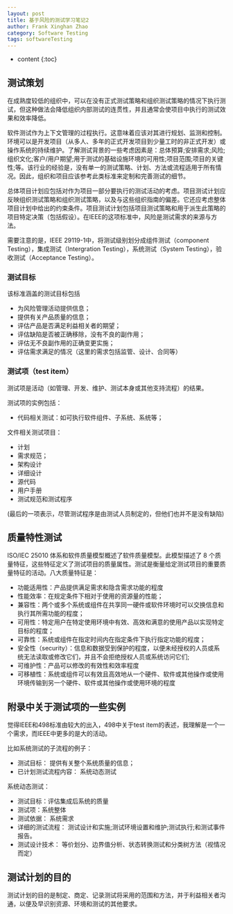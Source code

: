 ```yaml
---
layout: post
title: 基于风险的测试学习笔记2
author: Frank Xinghan Zhao
category: Software Testing
tags: softwareTesting
---
```


* content
{:toc}



## 测试策划

在成熟度较低的组织中，可以在没有正式测试策略和组织测试策略的情况下执行测试，但这种做法会降低组织内部测试的连贯性，并且通常会使项目中执行的测试效果和效率降低。

软件测试作为上下文管理的过程执行。这意味着应该对其进行规划、监测和控制。环境可以是开发项目（从多人、多年的正式开发项目到少量工时的非正式开发）或操作系统的持续维护。了解测试背景的一些考虑因素是：总体预算;安排需求;风险;组织文化;客户/用户期望;用于测试的基础设施环境的可用性;项目范围;项目的关键性;等。该行业的经验是，没有单一的测试策略、计划、方法或流程适用于所有情况。因此，组织和项目应该参考此类标准来定制和完善测试的细节。

总体项目计划应包括对作为项目一部分要执行的测试活动的考虑。项目测试计划应反映组织测试策略和组织测试策略，以及与这些组织指南的偏差。它还应考虑整体项目计划中给出的约束条件。项目测试计划包括项目测试策略和用于派生此策略的项目特定决策（包括假设）。在IEEE的这项标准中，风险是测试需求的来源与方法。

需要注意的是，IEEE 29119-1中，将测试级别划分成组件测试（component Testing），集成测试（Intergration Testing），系统测试（System Testing），验收测试（Acceptance Testing）。

### 测试目标

该标准涵盖的测试目标包括

- 为风险管理活动提供信息；
- 提供有关产品质量的信息；
- 评估产品是否满足利益相关者的期望；
- 评估缺陷是否被正确移除，没有不良的副作用；
- 评估无不良副作用的正确变更实施；
- 评估需求满足的情况（这里的需求包括监管、设计、合同等）
  
### 测试项（test item）

测试项是活动（如管理、开发、维护、测试本身或其他支持流程）的结果。

测试项的实例包括：

- 代码相关测试：如可执行软件组件、子系统、系统等；

文件相关测试项目：

- 计划
- 需求规范；
- 架构设计
- 详细设计
- 源代码
- 用户手册
- 测试规范和测试程序

(最后的一项表示，尽管测试程序是由测试人员制定的，但他们也并不是没有缺陷)

## 质量特性测试

ISO/IEC 25010 体系和软件质量模型概述了软件质量模型。此模型描述了 8 个质量特征，这些特征定义了测试项目的质量属性。测试是衡量给定测试项目的重要质量特征的活动。八大质量特征是：

- 功能适用性：产品提供满足需求和隐含需求功能的程度
- 性能效率：在规定条件下相对于使用的资源量的性能；
- 兼容性：两个或多个系统或组件在共享同一硬件或软件环境时可以交换信息和执行其所需功能的程度；
- 可用性：特定用户在特定使用环境中有效、高效和满意的使用产品以实现特定目标的程度；
- 可靠性：系统或组件在指定时间内在指定条件下执行指定功能的程度；
- 安全性（security）：信息和数据受到保护的程度，以便未经授权的人员或系统无法读取或修改它们，并且不会拒绝授权人员或系统访问它们;
- 可维护性：产品可以修改的有效性和效率程度
- 可移植性：系统或组件可以有效且高效地从一个硬件、软件或其他操作或使用环境传输到另一个硬件、软件或其他操作或使用环境的程度

## 附录中关于测试项的一些实例

觉得IEEE和498标准由较大的出入，498中关于test item的表述，我理解是一个一个需求，而IEEE中更多的是大的活动。

比如系统测试的子流程的例子：

- 测试目标： 提供有关整个系统质量的信息；
- 已计划测试流程内容：  系统动态测试

系统动态测试：

- 测试目标：评估集成后系统的质量
- 测试项：系统整体
- 测试依据： 系统需求
- 详细的测试流程：  测试设计和实施;测试环境设置和维护;测试执行;和测试事件报告。
- 测试设计技术： 等价划分、边界值分析、状态转换测试和分类树方法（视情况而定）


## 测试计划的目的

测试计划的目的是制定、商定、记录测试将采用的范围和方法，并于利益相关者沟通，以便及早识别资源、环境和测试的其他要求。

